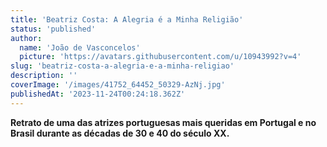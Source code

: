 ```yaml
---
title: 'Beatriz Costa: A Alegria é a Minha Religião'
status: 'published'
author:
  name: 'João de Vasconcelos'
  picture: 'https://avatars.githubusercontent.com/u/10943992?v=4'
slug: 'beatriz-costa-a-alegria-e-a-minha-religiao'
description: ''
coverImage: '/images/41752_64452_50329-AzNj.jpg'
publishedAt: '2023-11-24T00:24:18.362Z'
---
```


**Retrato de uma das atrizes portuguesas mais queridas em Portugal e no Brasil durante as décadas de 30 e 40 do século XX.**

